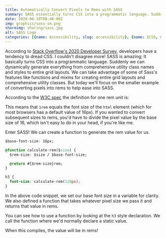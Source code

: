```yaml
---
title: Automatically Convert Pixels to Rems with SASS
summary: SASS essentially turns CSS into a programmatic language. Suddenly we can dynamically generate everything from comprehensive utility class names and styles to entire grid layouts.  In this post we'll take advantage of SASS functions to convert pixels to rems without all the ugly math.
date: 2020-06-10T00:48:00Z
img: graphics/sass-sm.png
shareimg: sharing/sass.jpg
alt: SASS Logo
categories: [{name: Accessibility, slug: accessibility}, {name: SCSS, slug: scss}]
---
```



<p class="drop-cap">According to <a href="https://insights.stackoverflow.com/survey/2020#technology-most-loved-dreaded-and-wanted-languages-loved" target="_blank" rel="noopener noreferrer">Stack Overflow's 2020 Developer Survey</a>, developers have a tendency to dread CSS. I couldn't disagree more! SASS is amazing; It basically turns CSS into a programmatic language. Suddenly we can dynamically generate everything from comprehensive utility class names and styles to entire grid layouts. We can take advantage of some of Sass's features like functions and mixins for creating entire grid layouts and comprehensive utility classes.  But today we'll focus on the smaller example of converting pixels into rems to help ease into SASS.</p>

According to the <a href="http://www.w3.org/TR/2013/CR-css3-values-20130730/#font-relative-lengths" target="_blank" rel="noopener noreferrer">W3C spec</a> the definition for one rem unit is:

<quote :hide-citation="true">
  <template #quote>One rem is equal to the computed value of the font-size on the root element. When specified on the font-size property of the root element, the rem units refer to the property’s initial value.</template>
</quote>

This means that `1rem` equals the font size of the `html` element (which for most browsers has a default value of 16px). If you wanted to convert subsequent sizes to rems, you'd have to divide the pixel value by the base size of 16, which isn't easy to do in your head, if you're like me.

Enter SASS! We can create a function to generate the rem value for us.

```css
$base-font-size: 16px;

@function calculate-rem($size) {
  $rem-size: $size / $base-font-size;

  @return #{$rem-size}rem;
}

h3 {
  font-size: calculate-rem(120px);
}
```

In the above code snippet, we set our base font size in a variable for clarity. We also defined a function that takes whatever pixel size we pass it and returns that value in rems.

You can see how to use a function by looking at the `h3` style declaration. We call the function where we'd normally declare a static value.

When this compiles, the value will be in rems!


